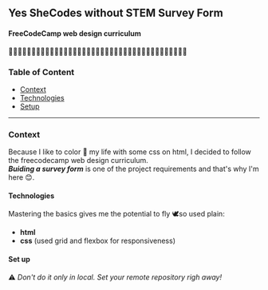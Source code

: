 ## Yes SheCodes without STEM Survey Form
#### FreeCodeCamp web design curriculum  
🔹🔹🔹🔹🔹🔹🔹🔹🔹🔹🔹🔹🔹🔹🔹🔹🔹🔹🔹🔹🔹🔹🔹🔹🔹🔹🔹🔹🔹🔹🔹🔹🔹🔹🔹🔹🔹🔹🔹

### Table of Content 
* [Context](#general-info)
* [Technologies](#technologies)
* [Setup](#setup)

---

### Context
Because I like to color 🌈 my life with some css on html,  I decided to follow the freecodecamp web design curriculum.   
___Buiding a survey form___ is one of the project requirements and that's why I'm here 😊. 

#### Technologies
Mastering the basics gives me the potential to fly 🕊️so used plain: 
- **html**
- **css** (used grid and flexbox for responsiveness)

#### Set up 
⚠️ _Don't do it only in local. Set your remote repository righ away!_